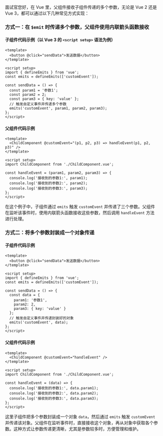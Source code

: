 面试官您好，在 Vue 里，父组件接收子组件传递的多个参数，无论是 Vue 2 还是 Vue 3，都可以通过以下几种常见方式实现：

### 方式一：在 `$emit` 时传递多个参数，父组件使用内联箭头函数接收
#### 子组件代码示例（以 Vue 3 的 `<script setup>` 语法为例）
```vue
<template>
  <button @click="sendData">发送数据</button>
</template>

<script setup>
import { defineEmits } from 'vue';
const emits = defineEmits(['customEvent']);

const sendData = () => {
  const param1 = '参数1';
  const param2 = 2;
  const param3 = { key: 'value' };
  // 触发自定义事件并传递多个参数
  emits('customEvent', param1, param2, param3);
};
</script>
```
#### 父组件代码示例
```vue
<template>
  <ChildComponent @customEvent="(p1, p2, p3) => handleEvent(p1, p2, p3)" />
</template>

<script setup>
import ChildComponent from './ChildComponent.vue';

const handleEvent = (param1, param2, param3) => {
  console.log('接收到的参数1:', param1);
  console.log('接收到的参数2:', param2);
  console.log('接收到的参数3:', param3);
};
</script>
```
在这个例子中，子组件通过 `emits` 触发 `customEvent` 并传递了三个参数。父组件在监听该事件时，使用内联箭头函数接收这些参数，然后调用 `handleEvent` 方法进行处理。

### 方式二：将多个参数封装成一个对象传递
#### 子组件代码示例
```vue
<template>
  <button @click="sendData">发送数据</button>
</template>

<script setup>
import { defineEmits } from 'vue';
const emits = defineEmits(['customEvent']);

const sendData = () => {
  const data = {
    param1: '参数1',
    param2: 2,
    param3: { key: 'value' }
  };
  // 触发自定义事件并传递封装好的对象
  emits('customEvent', data);
};
</script>
```
#### 父组件代码示例
```vue
<template>
  <ChildComponent @customEvent="handleEvent" />
</template>

<script setup>
import ChildComponent from './ChildComponent.vue';

const handleEvent = (data) => {
  console.log('接收到的参数1:', data.param1);
  console.log('接收到的参数2:', data.param2);
  console.log('接收到的参数3:', data.param3);
};
</script>
```
这里子组件把多个参数封装成一个对象 `data`，然后通过 `emits` 触发 `customEvent` 并传递该对象。父组件在监听事件时，直接接收这个对象，再从对象中获取各个参数。这种方式让参数传递更清晰，尤其是参数较多时，方便管理和维护。 